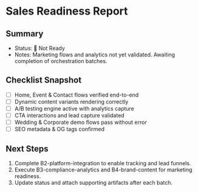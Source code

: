 # Sales Readiness Report

## Summary
- Status: 🔴 Not Ready
- Notes: Marketing flows and analytics not yet validated. Awaiting completion of orchestration batches.

## Checklist Snapshot
- [ ] Home, Event & Contact flows verified end-to-end
- [ ] Dynamic content variants rendering correctly
- [ ] A/B testing engine active with analytics capture
- [ ] CTA interactions and lead capture validated
- [ ] Wedding & Corporate demo flows pass without error
- [ ] SEO metadata & OG tags confirmed

## Next Steps
1. Complete B2-platform-integration to enable tracking and lead funnels.
2. Execute B3-compliance-analytics and B4-brand-content for marketing readiness.
3. Update status and attach supporting artifacts after each batch.
